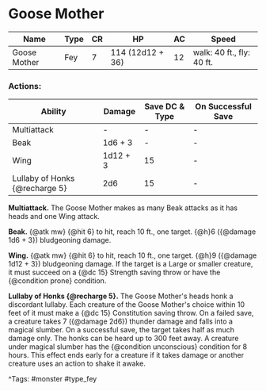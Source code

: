# Goose Mother

| Name | Type | CR | HP | AC | Speed |
|------|------|----|----|----|-------|
| Goose Mother | Fey | 7 | 114 (12d12 + 36) | 12 | walk: 40 ft., fly: 40 ft. |

### Actions:

| Ability | Damage | Save DC & Type | On Successful Save |
|---------|--------|----------------|--------------------|
| Multiattack | - | - | - |
| Beak | 1d6 + 3 | - | - |
| Wing | 1d12 + 3 | 15 | - |
| Lullaby of Honks {@recharge 5} | 2d6 | 15 | - |


**Multiattack.** The Goose Mother makes as many Beak attacks as it has heads and one Wing attack.

**Beak.** {@atk mw} {@hit 6} to hit, reach 10 ft., one target. {@h}6 ({@damage 1d6 + 3}) bludgeoning damage.

**Wing.** {@atk mw} {@hit 6} to hit, reach 10 ft., one target. {@h}9 ({@damage 1d12 + 3}) bludgeoning damage. If the target is a Large or smaller creature, it must succeed on a {@dc 15} Strength saving throw or have the {@condition prone} condition.

**Lullaby of Honks {@recharge 5}.** The Goose Mother's heads honk a discordant lullaby. Each creature of the Goose Mother's choice within 10 feet of it must make a {@dc 15} Constitution saving throw. On a failed save, a creature takes 7 ({@damage 2d6}) thunder damage and falls into a magical slumber. On a successful save, the target takes half as much damage only. The honks can be heard up to 300 feet away. A creature under magical slumber has the {@condition unconscious} condition for 8 hours. This effect ends early for a creature if it takes damage or another creature uses an action to shake it awake.

^Tags: #monster #type_fey